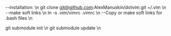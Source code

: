--installation: \n
	git clone git@github.com:AlexManuskin/dotvim.git ~/.vim \n
--make soft links \n
	ln -s .vim/vimrc .vimrc \n
--Copy or make soft links for .bash files \n

git submodule init \n
git submodule update \n
